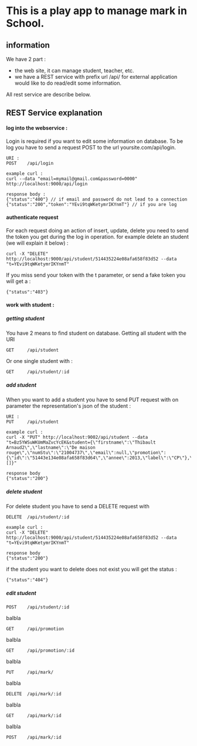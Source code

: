 # This is a play app to manage mark in School.

## information
We have 2 part : 

- the web site, it can manage student, teacher, etc.
- we have a REST service with prefix url /api/ for external application would like to do read/edit some information.
 
All rest service are describe below.

## REST Service explanation

#### log into the webservice : 
Login is required if you want to edit some information on database. To be log you have to send a request POST to the url yoursite.com/api/login.

	URI : 
	POST	/api/login
	
	example curl : 
	curl --data "email=mymail@gmail.com&password=0000" http://localhost:9000/api/login
	
	response body : 
	{"status":"400"} // if email and password do not lead to a connection
	{"status":"200","token":"YEvi9tqWKetymrIKYnmT"} // if you are log
	
#### authenticate request
For each request doing an action of insert, update, delete you need to send the token you get during the log in operation.
for example delete an student (we will explain it below) : 

	curl -X "DELETE" http://localhost:9000/api/student/514435224e08afa658f83d52 --data "t=YEvi9tqWKetymrIKYnmT"
	
If you miss send your token with the t parameter, or send a fake token you will get a :

	{"status":"403"}
	

#### work with student : 

##### getting student
You have 2 means to find student on database. Getting all student with the URI

	GET		/api/student
	
Or one single student with : 
	
	GET		/api/student/:id
	


##### add student
When you want to add a student you have to send PUT request with on parameter the representation's json of the student : 

	URI :
	PUT 	/api/student
	
	example curl : 
	curl -X "PUT" http://localhost:9002/api/student --data "t=Bz5YWSuWKUmMaZvcYcEK&student={\"firstname\":\"Thibault Arnaud2\",\"lastname\":\"De maison rouge\",\"numStu\":\"21004737\",\"email\":null,\"promotion\":{\"id\":\"51443e134e08afa658f83d64\",\"annee\":2013,\"label\":\"CP\"},\"lstTest\":[]}" 
	
	response body
	{"status":"200"}
	
##### delete student	
For delete student you have to send a DELETE request with 

	DELETE 	/api/student/:id
	
	example curl : 
	curl -X "DELETE" http://localhost:9000/api/student/514435224e08afa658f83d52 --data "t=YEvi9tqWKetymrIKYnmT"
	
	response body
	{"status":"200"}

if the student you want to delete does not exist you will get the status :

	{"status":"404"}

##### edit student

	POST	/api/student/:id
		

balbla

	GET		/api/promotion

balbla

	GET		/api/promotion/:id


balbla

	PUT 	/api/mark/

balbla

	DELETE 	/api/mark/:id

balbla

	GET		/api/mark/:id

balbla

	POST	/api/mark/:id